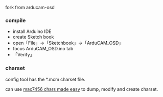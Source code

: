 
fork from arducam-osd

### compile

* install Arduino IDE
* create Sketch book
* open「File」->「Sketchbook」->「ArduCAM_OSD」
* focus ArduCAM_OSD.ino tab
* 「Verify」

### charset

config tool has the *.mcm charset file.

can use [max7456 chars made easy](http://www.mylifesucks.de/tools/max7456/) to dump, modify and create charset.